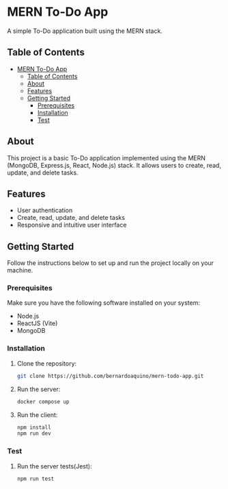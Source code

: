 # MERN To-Do App

A simple To-Do application built using the MERN stack.

## Table of Contents

- [MERN To-Do App](#mern-to-do-app)
  - [Table of Contents](#table-of-contents)
  - [About](#about)
  - [Features](#features)
  - [Getting Started](#getting-started)
    - [Prerequisites](#prerequisites)
    - [Installation](#installation)
    - [Test](#test)

## About

This project is a basic To-Do application implemented using the MERN (MongoDB, Express.js, React, Node.js) stack. It allows users to create, read, update, and delete tasks.

## Features

- User authentication
- Create, read, update, and delete tasks
- Responsive and intuitive user interface

## Getting Started

Follow the instructions below to set up and run the project locally on your machine.

### Prerequisites

Make sure you have the following software installed on your system:

- Node.js
- ReactJS (Vite)
- MongoDB

### Installation

1. Clone the repository:

   ```bash
   git clone https://github.com/bernardoaquino/mern-todo-app.git

   ```

2. Run the server:

   ```bash
   docker compose up

   ```

3. Run the client:

   ```bash
   npm install
   npm run dev
   ```

### Test

1. Run the server tests(Jest):

   ```bash
   npm run test
   ```
